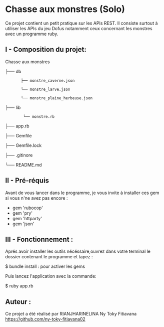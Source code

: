 # Chasse aux monstres (Solo)

Ce projet contient un petit pratique sur les APIs REST. Il consiste surtout à utiliser les APIs du jeu Dofus notamment ceux concernant les monstres avec un programme ruby. 

## I - Composition du projet:

Chasse aux monstres

├── db     
           
           ├── monstre_caverne.json

           └── monstre_larve.json
           
           └── monstre_plaine_herbeuse.json
		


├── lib 
           
           	└── monstre.rb
	 
	   
├── app.rb

├── Gemfile

├── Gemfile.lock

├── .gitinore

└── README.md 

## II - Pré-réquis

Avant de vous lancer dans le programme, je vous invite à installer ces gem si vous n'ne avez pas encore :

- gem 'rubocop'
- gem 'pry' 
- gem 'httparty'
- gem 'json'

## III - Fonctionnement :

Aprés avoir installer les outils nécéssaire,ouvrez dans votre terminal le dossier contenant le programme et tapez :

$ bundle install  : pour activer les gems

Puis lancez l'application avec la commande:

$ ruby app.rb

## Auteur :
Ce projet a été réalisé par RIANJHARINELINA Ny Toky Fitiavana https://github.com/ny-toky-fitiavana02
